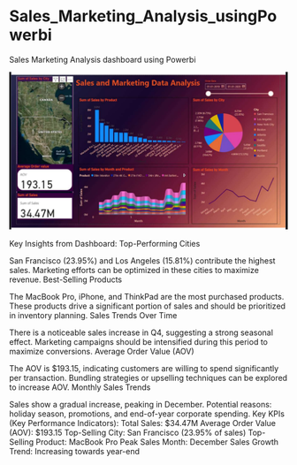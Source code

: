 # Sales_Marketing_Analysis_usingPowerbi
Sales Marketing Analysis dashboard using Powerbi

![Sales and Marketing Dashboard](https://github.com/adi2384/Sales_Marketing_Analysis_usingPowerbi/blob/main/image.png?raw=true)

Key Insights from Dashboard:
Top-Performing Cities

San Francisco (23.95%) and Los Angeles (15.81%) contribute the highest sales.
Marketing efforts can be optimized in these cities to maximize revenue.
Best-Selling Products

The MacBook Pro, iPhone, and ThinkPad are the most purchased products.
These products drive a significant portion of sales and should be prioritized in inventory planning.
Sales Trends Over Time

There is a noticeable sales increase in Q4, suggesting a strong seasonal effect.
Marketing campaigns should be intensified during this period to maximize conversions.
Average Order Value (AOV)

The AOV is $193.15, indicating customers are willing to spend significantly per transaction.
Bundling strategies or upselling techniques can be explored to increase AOV.
Monthly Sales Trends

Sales show a gradual increase, peaking in December.
Potential reasons: holiday season, promotions, and end-of-year corporate spending.
Key KPIs (Key Performance Indicators):
Total Sales: $34.47M
Average Order Value (AOV): $193.15
Top-Selling City: San Francisco (23.95% of sales)
Top-Selling Product: MacBook Pro
Peak Sales Month: December
Sales Growth Trend: Increasing towards year-end

